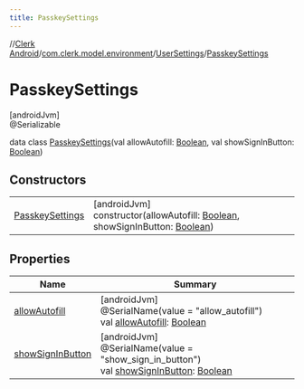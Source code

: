 ```yaml
---
title: PasskeySettings
---
```

//[Clerk Android](../../../../index.html)/[com.clerk.model.environment](../../index.html)/[UserSettings](../index.html)/[PasskeySettings](index.html)



# PasskeySettings



[androidJvm]\
@Serializable



data class [PasskeySettings](index.html)(val allowAutofill: [Boolean](https://kotlinlang.org/api/latest/jvm/stdlib/kotlin-stdlib/kotlin/-boolean/index.html), val showSignInButton: [Boolean](https://kotlinlang.org/api/latest/jvm/stdlib/kotlin-stdlib/kotlin/-boolean/index.html))



## Constructors


| | |
|---|---|
| [PasskeySettings](-passkey-settings.html) | [androidJvm]<br>constructor(allowAutofill: [Boolean](https://kotlinlang.org/api/latest/jvm/stdlib/kotlin-stdlib/kotlin/-boolean/index.html), showSignInButton: [Boolean](https://kotlinlang.org/api/latest/jvm/stdlib/kotlin-stdlib/kotlin/-boolean/index.html)) |


## Properties


| Name | Summary |
|---|---|
| [allowAutofill](allow-autofill.html) | [androidJvm]<br>@SerialName(value = &quot;allow_autofill&quot;)<br>val [allowAutofill](allow-autofill.html): [Boolean](https://kotlinlang.org/api/latest/jvm/stdlib/kotlin-stdlib/kotlin/-boolean/index.html) |
| [showSignInButton](show-sign-in-button.html) | [androidJvm]<br>@SerialName(value = &quot;show_sign_in_button&quot;)<br>val [showSignInButton](show-sign-in-button.html): [Boolean](https://kotlinlang.org/api/latest/jvm/stdlib/kotlin-stdlib/kotlin/-boolean/index.html) |

